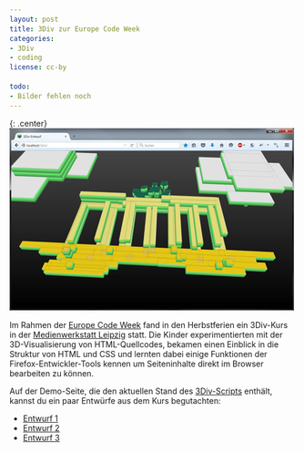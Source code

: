```yaml
---
layout: post
title: 3Div zur Europe Code Week
categories:
- 3Div
- coding
license: cc-by

todo:
- Bilder fehlen noch
---
```


{: .center}
![Brandenburger Tor als 3Div-Objekt](/images/3div_eu-code-week_tn-entwurf.jpg)

Im Rahmen der [Europe Code Week](http://events.codeweek.eu/view/4579/3div-internetseiten-in-3d/) fand in den Herbstferien ein 3Div-Kurs in der [Medienwerkstatt Leipzig](http://medien-werkstatt-leipzig.de) statt. Die Kinder experimentierten mit der 3D-Visualisierung von HTML-Quellcodes, bekamen einen Einblick in die Struktur von HTML und CSS und lernten dabei einige Funktionen der Firefox-Entwickler-Tools kennen um Seiteninhalte direkt im Browser bearbeiten zu können.

Auf der Demo-Seite, die den aktuellen Stand des [3Div-Scripts](http://github.com/raffaelj/3div) enthält, kannst du ein paar Entwürfe aus dem Kurs begutachten:

* [Entwurf 1](http://test.npraesenz.de/3div/?file=tn_herbst2015_01)
* [Entwurf 2](http://test.npraesenz.de/3div/?file=tn_herbst2015_02)
* [Entwurf 3](http://test.npraesenz.de/3div/?file=tn_herbst2015_03)
